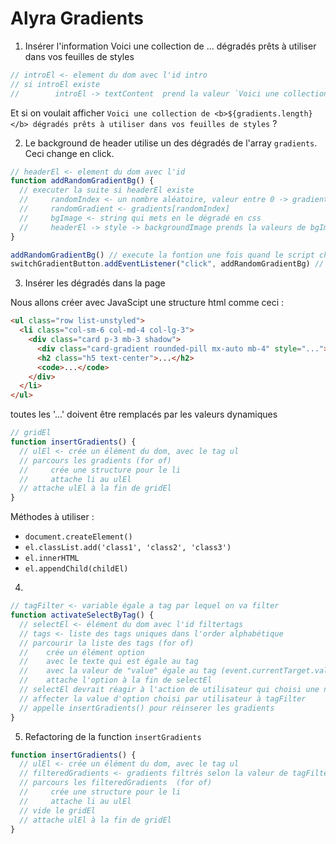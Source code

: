 # Alyra Gradients

1. Insérer l'information
   Voici une collection de ... dégradés prêts à utiliser dans vos feuilles de styles

```javascript
// introEl <- element du dom avec l'id intro
// si introEl existe
//        introEl -> textContent  prend la valeur `Voici une collection de ${gradients.length} ...`
```

Et si on voulait afficher `Voici une collection de <b>${gradients.length}</b> dégradés prêts à utiliser dans vos feuilles de styles` ?

2. Le background de header utilise un des dégradés de l'array `gradients`.
   Ceci change en click.

```javascript
// headerEl <- element du dom avec l'id
function addRandomGradientBg() {
  // executer la suite si headerEl existe
  //     randomIndex <- un nombre aléatoire, valeur entre 0 -> gradients.length - 1
  //     randomGradient <- gradients[randomIndex]
  //     bgImage <- string qui mets en le dégradé en css
  //     headerEl -> style -> backgroundImage prends la valeurs de bgImage
}

addRandomGradientBg() // execute la fontion une fois quand le script charge
switchGradientButton.addEventListener("click", addRandomGradientBg) // execute la fonction en click
```

3. Insérer les dégradés dans la page

Nous allons créer avec JavaScipt une structure html comme ceci :

```html
<ul class="row list-unstyled">
  <li class="col-sm-6 col-md-4 col-lg-3">
    <div class="card p-3 mb-3 shadow">
      <div class="card-gradient rounded-pill mx-auto mb-4" style="..."></div>
      <h2 class="h5 text-center">...</h2>
      <code>...</code>
    </div>
  </li>
</ul>
```

toutes les '...' doivent être remplacés par les valeurs dynamiques

```javascript
// gridEl
function insertGradients() {
  // ulEl <- crée un élément du dom, avec le tag ul
  // parcours les gradients (for of)
  //     crée une structure pour le li
  //     attache li au ulEl
  // attache ulEl à la fin de gridEl
}
```

Méthodes à utiliser :

- `document.createElement()`
- `el.classList.add('class1', 'class2', 'class3')`
- `el.innerHTML`
- `el.appendChild(childEl)`

4.

```javascript
// tagFilter <- variable égale a tag par lequel on va filter
function activateSelectByTag() {
  // selectEl <- élément du dom avec l'id filtertags
  // tags <- liste des tags uniques dans l'order alphabétique
  // parcourir la liste des tags (for of)
  //    crée un élément option
  //    avec le texte qui est égale au tag
  //    avec la valeur de "value" égale au tag (event.currentTarget.value)
  //    attache l'option à la fin de selectEl
  // selectEl devrait réagir à l'action de utilisateur qui choisi une nouvelle valeur (change)
  // affecter la value d'option choisi par utilisateur à tagFilter
  // appelle insertGradients() pour réinserer les gradients
}
```

5. Refactoring de la function `insertGradients`

```javascript
function insertGradients() {
  // ulEl <- crée un élément du dom, avec le tag ul
  // filteredGradients <- gradients filtrés selon la valeur de tagFilter
  // parcours les filteredGradients  (for of)
  //     crée une structure pour le li
  //     attache li au ulEl
  // vide le gridEl
  // attache ulEl à la fin de gridEl
}
```

